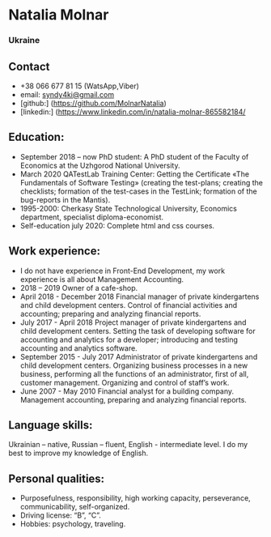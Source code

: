 # Natalia Molnar #

### Ukraine ### 

## Contact ##
-  +38 066 677 81 15 (WatsApp,Viber)
-  email: syndy4ki@gmail.com
-  [github:] (https://github.com/MolnarNatalia)
-  [linkedin:] (https://www.linkedin.com/in/natalia-molnar-865582184/

## Education: 
- September 2018 – now PhD student: A PhD student of the Faculty of Economics at the Uzhgorod National University.
- March 2020 QATestLab Training Center: Getting the Certificate «The Fundamentals of Software Testing» (creating the test-plans; creating the checklists; formation of the test-cases in the TestLink; formation of the bug-reports in the Mantis).
- 1995-2000: Cherkasy State Technological University, Economics department, specialist diploma-economist.
- Self-education july 2020: Complete html and css courses.

## Work experience: 
- I do not have experience in Front-End Development, my work experience is all about Management Accounting.
- 2018 – 2019 Owner of a cafe-shop.
- April 2018 - December 2018 Financial manager of private kindergartens and child development centers. Control of financial activities and accounting; preparing and analyzing financial reports.
- July 2017 - April 2018 Project manager of private kindergartens and child development centers. Setting the task of developing software for accounting and analytics for a developer; introducing and testing accounting and analytics software.
- September 2015 - July 2017 Administrator of private kindergartens and child development centers. Organizing business processes in a new business, performing all the functions of an administrator, first of all, customer management. Organizing and control of staff’s work.
- June 2007 - May 2010 Financial analyst for a building company. Management accounting, preparing and analyzing financial reports.

## Language skills: 
Ukrainian – native, Russian – fluent, English - intermediate level. I do my best to improve my knowledge of English.

## Personal qualities: 
- Purposefulness, responsibility, high working capacity, perseverance, communicability, self-organized. 
- Driving license: “В”, “С”. 
- Hobbies: psychology, traveling.
